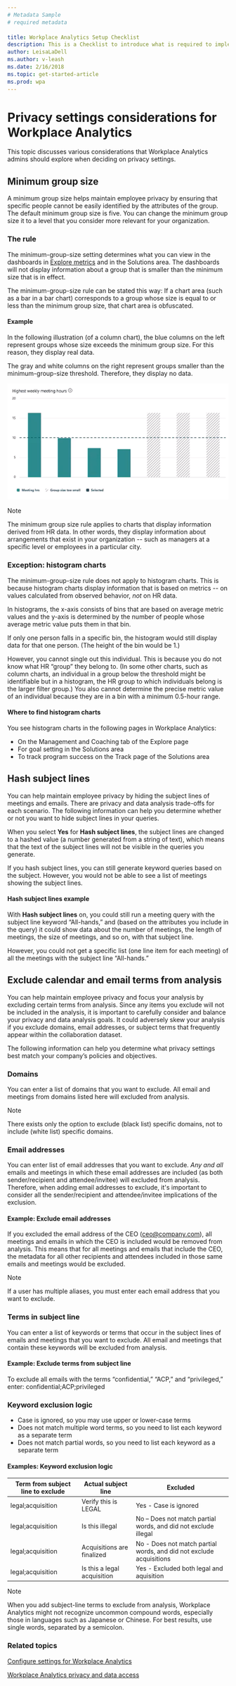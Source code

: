 ```yaml
---
# Metadata Sample
# required metadata

title: Workplace Analytics Setup Checklist
description: This is a Checklist to introduce what is required to implement Workplace Analytics for your Organization
author: LeisaLaDell
ms.author: v-leash
ms.date: 2/16/2018
ms.topic: get-started-article
ms.prod: wpa
---
```

# Privacy settings considerations for Workplace Analytics 

This topic discusses various considerations that Workplace Analytics admins should explore when deciding on privacy settings. 

## Minimum group size

A minimum group size helps maintain employee privacy by ensuring that specific people cannot be easily identified by the attributes of the group. The default minimum group size is five. You can change the minimum group size it to a level that you consider more relevant for your organization.

### The rule

The minimum-group-size setting determines what you can view in the dashboards in [Explore metrics](../Use/Explore-Metrics-Week-in-the-Life.md) and in the Solutions area. The dashboards will not display information about a group that is smaller than the minimum size that is in effect. 

The minimum-group-size rule can be stated this way: If a chart area (such as a bar in a bar chart) corresponds to a group whose size is equal to or less than the minimum group size, that chart area is obfuscated. 

#### Example

In the following illustration (of a column chart), the blue columns on the left represent groups whose size exceeds the minimum group size. For this reason, they display real data.

The gray and white columns on the right represent groups smaller than the minimum-group-size threshold. Therefore, they display no data. 

<img src="../Images/WpA/group-size-bars.png" alt="Bar chart with bars above and below group size threshold">

> [!Note] 
> The minimum group size rule applies to charts that display information derived from HR data. In other words, they display information about arrangements that exist in your organization -- such as managers at a specific level or employees in a particular city.  

### Exception: histogram charts

The minimum-group-size rule does not apply to histogram charts. This is because histogram charts display information that is based on metrics -- on values calculated from observed behavior, _not_ on HR data.   

In histograms, the x-axis consists of bins that are based on average metric values and the y-axis is determined by the number of people whose average metric value puts them in that bin. 

If only one person falls in a specific bin, the histogram would still display data for that one person. (The height of the bin would be 1.)

However, you cannot single out this individual. This is because you do not know what HR “group” they belong to. (In some other charts, such as column charts, an individual in a group below the threshold might be identifiable but in a histogram, the HR group to which individuals belong is the larger filter group.) You also cannot determine the precise metric value of an individual because they are in a bin with a minimum 0.5-hour range.

#### Where to find histogram charts

You see histogram charts in the following pages in Workplace Analytics:

 * On the Management and Coaching tab of the Explore page 
 * For goal setting in the Solutions area
 * To track program success on the Track page of the Solutions area

## Hash subject lines 
You can help maintain employee privacy by hiding the subject lines of meetings and emails. There are privacy and data analysis trade-offs for each scenario. The following information can help you determine whether or not you want to hide subject lines in your queries.  

When you select **Yes** for **Hash subject lines**, the subject lines are changed to a hashed value (a number generated from a string of text), which means that the text of the subject lines will not be visible in the queries you generate.   

If you hash subject lines, you can still generate keyword queries based on the subject. However, you would not be able to see a list of meetings showing the subject lines.  

#### Hash subject lines example
With **Hash subject lines** on, you could still run a meeting query with the subject line keyword “All-hands,” and (based on the attributes you include in the query) it could show data about the number of meetings, the length of meetings, the size of meetings, and so on, with that subject line. 

However, you could not get a specific list (one line item for each meeting) of all the meetings with the subject line “All-hands.” 

## Exclude calendar and email terms from analysis 
You can help maintain employee privacy and focus your analysis by excluding certain terms from analysis. Since any items you exclude will not be included in the analysis, it is important to carefully consider and balance your privacy and data analysis goals. It could adversely skew your analysis if you exclude domains, email addresses, or subject terms that frequently appear within the collaboration dataset.

The following information can help you determine what privacy settings best match your company’s policies and objectives. 

### Domains

You can enter a list of domains that you want to exclude. All email and meetings from domains listed here will excluded from analysis. 

> [!Note] 
> There exists only the option to exclude (black list) specific domains, not to include (white list) specific domains.

### Email addresses

You can enter list of email addresses that you want to exclude. _Any and all_ emails and meetings in which these email addresses are included (as both sender/recipient and attendee/invitee) will excluded from analysis. Therefore, when adding email addresses to exclude, it's important to consider all the sender/recipient and attendee/invitee implications of the exclusion. 

#### Example: Exclude email addresses

If you excluded the email address of the CEO (ceo@company.com), all meetings and emails in which the CEO is included would be removed from analysis. This means that for all meetings and emails that include the CEO, the metadata for all other recipients and attendees included in those same emails and meetings would be excluded.  

> [!Note]
> If a user has multiple aliases, you must enter each email address that you want to exclude.  

### Terms in subject line

You can enter a list of keywords or terms that occur in the subject lines of emails and meetings that you want to exclude. All email and meetings that contain these keywords will be excluded from analysis.

#### Example: Exclude terms from subject line

To exclude all emails with the terms “confidential,” “ACP,” and “privileged,” enter: confidential;ACP;privileged 

### Keyword exclusion logic

* Case is ignored, so you may use upper or lower-case terms
* Does not match multiple word terms, so you need to list each keyword as a separate term
* Does not match partial words, so you need to list each keyword as a separate term

#### Examples: Keyword exclusion logic

Term from subject line to exclude | Actual subject line	 | Excluded
---------|----------|---------
 legal;acquisition | Verify this is LEGAL | Yes - Case is ignored
 legal;acquisition | Is this illegal | No – Does not match partial words, and did not exclude illegal
 legal;acquisition | Acquisitions are finalized | No - Does not match partial words, and did not exclude acquisitions
 legal;acquisition |Is this a legal acquisition | Yes  - Excluded both legal and aquisition

 > [!Note]
 > When you add subject-line terms to exclude from analysis, Workplace Analytics might not recognize uncommon compound words, especially those in languages such as Japanese or Chinese. For best results, use single words, separated by a semicolon.

### Related topics

[Configure settings for Workplace Analytics](../Use/Settings.md)

[Workplace Analytics privacy and data access](../Overview/Privacy-And-Data-Access.md)

